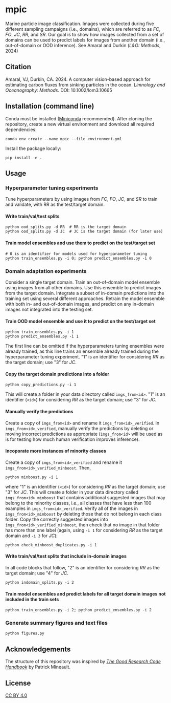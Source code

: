 # mpic

Marine particle image classification. Images were collected during five different sampling campaigns (i.e., domains), which are referred to as *FC*, *FO*, *JC*, *RR*, and *SR*. Our goal is to show how images collected from a set of domains can be used to predict labels for images from another domain (i.e., out-of-domain or OOD inference).
See Amaral and Durkin (*L&O: Methods*, 2024)

## Citation
Amaral, VJ, Durkin, CA. 2024. A computer vision-based approach for estimating carbon fluxes from sinking particles in the ocean. *Limnology and Oceanography: Methods*. DOI: 10.1002/lom3.10665

## Installation (command line)
Conda must be installed ([Miniconda](https://docs.conda.io/projects/conda/en/latest/glossary.html#miniconda-glossary) recommended). After cloning the repository, create a new virtual environment and download all required dependencies:
```
conda env create --name mpic --file environment.yml
```
Install the package locally:
```
pip install -e .
```

## Usage

### Hyperparameter tuning experiments

Tune hyperparameters by using images from *FC*, *FO*, *JC*, and *SR* to train and validate, with RR as the test/target domain.

#### Write train/val/test splits 
```
python ood_splits.py -d RR  # RR is the target domain
python ood_splits.py -d JC  # JC is the target domain (for later use)
```

#### Train model ensembles and use them to predict on the test/target set
```
# 0 is an identifier for models used for hyperparameter tuning
python train_ensembles.py -i 0; python predict_ensembles.py -i 0  
```

### Domain adaptation experiments
Consider a single target domain. Train an out-of-domain model ensemble using images from all other domains. Use this ensemble to predict images from the target domain. Integrate a subset of in-domain predictions into the training set using several different approaches. Retrain the model ensemble with both in- and out-of-domain images, and predict on any in-domain images not integrated into the testing set.

#### Train OOD model ensemble and use it to predict on the test/target set
```
python train_ensembles.py -i 1
python predict_ensembles.py -i 1  
```
The first line can be omitted if the hyperparameters tuning ensembles were already trained, as this line trains an ensemble already trained during the hyperparameter tuning experiment. "1" is an identifier for considering *RR* as the target domain; use "3" for *JC*.

#### Copy the target domain predictions into a folder
```
python copy_predictions.py -i 1
```
This will create a folder in your data directory called `imgs_from<id>`. "1" is an identifier (`<id>`) for considering *RR* as the target domain; use "3" for *JC*.

#### Manually verify the predictions
Create a copy of `imgs_from<id>` and rename it `imgs_from<id>_verified`. In `imgs_from<id>_verified`, manually verify the predictions by deleting or moving incorrect predictions as appropriate (`imgs_from<id>` will be used as is for testing how much human verification improves inference).

#### Incoporate more instances of minority classes
Create a copy of `imgs_from<id>_verified` and rename it `imgs_from<id>_verified_minboost`. Then,
```
python minboost.py -i 1
```
where "1" is an identifier (`<id>`) for considering *RR* as the target domain; use "3" for *JC*. This will create a folder in your data directory called `imgs_from<id>_minboost` that contains additional suggested images that may belong to the minority classes, i.e., all classes that have less than 100 examples in `imgs_from<id>_verified`. Verify all of the images in `imgs_from<id>_minboost` by deleting those that do not belong in each class folder. Copy the correctly suggested images into `imgs_from<id>_verified_minboost`, then check that no image in that folder has more than one label (again, using `-i 1` for considering *RR* as the target domain and `-i 3` for *JC*):
```
python check_minboost_duplicates.py -i 1
```
#### Write train/val/test splits that include in-domain images
In all code blocks that follow, "2" is an identifier for considering *RR* as the target domain; use "4" for *JC*.
```
python indomain_splits.py -i 2
```

#### Train model ensembles and predict labels for all target domain images not included in the train sets
```
python train_ensembles.py -i 2; python predict_ensembles.py -i 2 
```

### Generate summary figures and text files
```
python figures.py
```

## Acknowledgements
The structure of this repository was inspired by *[The Good Research Code Handbook](https://goodresearch.dev/index.html)* by Patrick Mineault.

## License
[CC BY 4.0](https://creativecommons.org/licenses/by/4.0/)
